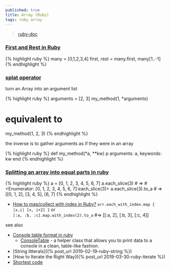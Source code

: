 ```yaml
---
published: true
title: Array (Ruby)
tags: ruby array
---
```

> [ruby-doc](https://ruby-doc.org/core-3.0.1/Array.html)

### [First and Rest in Ruby](https://avdi.codes/first-and-rest-in-ruby/)
{% highlight ruby %}
many = [0,1,2,3,4]
first, rest = many.first, many[1..-1]
{% endhighlight %}

### [splat operator](https://ruby-doc.org/core-2.0.0/doc/syntax/calling_methods_rdoc.html#label-Array+to+Arguments+Conversion)

turn an Array into an argument list

{% highlight ruby %}
arguments = [2, 3]
my_method(1, *arguments)
# equivalent to 
my_method(1, 2, 3)
{% endhighlight %}

the inverse is to gather arguments as if they were in an array

{% highlight ruby %}
def my_method(*a, **kw)
  p arguments: a, keywords: kw
end
{% endhighlight %}

### [Splitting an array into equal parts in ruby](https://exceptionshub.com/splitting-an-array-into-equal-parts-in-ruby.html)

{% highlight ruby %}
a = [0, 1, 2, 3, 4, 5, 6, 7]
a.each_slice(3) # => #<Enumerator: [0, 1, 2, 3, 4, 5, 6, 7]:each_slice(3)>
a.each_slice(3).to_a # => [[0, 1, 2], [3, 4, 5], [6, 7]
{% endhighlight %}

- [How to map/collect with index in Ruby?](https://stackoverflow.com/questions/4697557/how-to-map-collect-with-index-in-ruby) 
`arr.each_with_index.map { |x,i| [x, i+2] }`
or  
`[:a, :b, :c].map.with_index(2).to_a` #=> [[:a, 2], [:b, 3], [:c, 4]]

see also
- [Console table format in ruby](https://stackoverflow.com/questions/36156305/console-table-format-in-ruby)
	- [ConsoleTable](https://github.com/rodhilton/console_table?tab=readme-ov-file#consoletable--) - a helper class that allows you to print data to a console in a clean, table-like fashion.
- [String litterals]({% post_url 2019-02-19-ruby-string %})
- [How to Iterate the Right Way]({% post_url 2019-03-30-ruby-iterate %})
- [Shortest code](2019-05-29-short-code-ruby)
